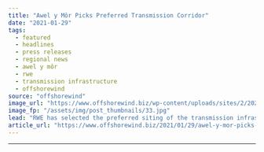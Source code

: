 ```yaml
---
title: "Awel y Môr Picks Preferred Transmission Corridor"
date: "2021-01-29"
tags: 
  - featured
  - headlines
  - press releases
  - regional news
  - awel y môr
  - rwe
  - transmission infrastructure
  - offshorewind
source: "offshorewind"
image_url: "https://www.offshorewind.biz/wp-content/uploads/sites/2/2021/01/Awel-y-Môr-Picks-Preferred-Transmission-Corridor.jpg"
image_fp: "/assets/img/post_thumbnails/33.jpg"
lead: "RWE has selected the preferred siting of the transmission infrastructure for the Awel y"
article_url: "https://www.offshorewind.biz/2021/01/29/awel-y-mor-picks-preferred-transmission-corridor/"
---
```


---

